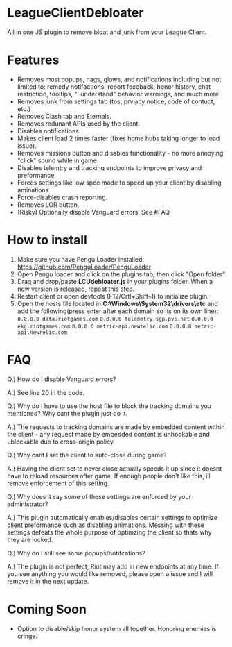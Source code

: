 # LeagueClientDebloater
All in one JS plugin to remove bloat and junk from your League Client.

# Features
* Removes most popups, nags, glows, and notifications including but not limited to: remedy notifactions, report feedback, honor history, chat restriction, tooltips, "I understand" behavior warnings, and much more.
* Removes junk from settings tab (tos, prviacy notice, code of contuct, etc.)
* Removes Clash tab and Eternals.
* Removes redunant APIs used by the client.
* Disables notifications.
* Makes client load 2 times faster (fixes home hubs taking longer to load issue).
* Removes missions button and disables functionality - no more annoying "click" sound while in game.
* Disables telemtry and tracking endpoints to improve privacy and preformance.
* Forces settings like low spec mode to speed up your client by disabling aminations.
* Force-disables crash reporting.
* Removes LOR button.
* (Risky) Optionally disable Vanguard errors. See #FAQ
  
# How to install
1) Make sure you have Pengu Loader installed: https://github.com/PenguLoader/PenguLoader
2) Open Pengu loader and click on the plugins tab, then click "Open folder"
3) Drag and drop/paste **LCUdebloater.js** in your plugins folder. When a new version is released, repeat this step.
4) Restart client or open devtools (F12/Crtl+Shift+I) to initialize plugin.
5) Open the hosts file located in **C:\Windows\System32\drivers\etc** and add the following(press enter after each domain so its on its own line): `0.0.0.0 data.riotgames.com` `0.0.0.0 telemetry.sgp.pvp.net` `0.0.0.0 ekg.riotgames.com` `0.0.0.0 metric-api.newrelic.com` `0.0.0.0 metric-api.newrelic.com`

# FAQ
Q.) How do I disable Vanguard errors?

A.) See line 20 in the code.

Q.) Why do I have to use the host file to block the tracking domains you mentioned? Why cant the plugin just do it.

A.) The requests to tracking domains are made by embedded content within the client - any request made by embedded content is unhookable and ublockable due to cross-origin policy.

Q.) Why cant I set the client to auto-close during game?

A.) Having the client set to never close actually speeds it up since it doesnt have to reload resources after game. If enough people don't like this, ill remove enforcement of this setting.

Q.) Why does it say some of these settings are enforced by your administrator?

A.) This plugin automatically enables/disables certain settings to optimize client preformance such as disabling animations. Messing with these settings defeats the whole purpose of optimzing the client so thats why they are locked.

Q.) Why do I still see some popups/notifcations?

A.) The plugin is not perfect, Riot may add in new endpoints at any time. If you see anything you would like removed, please open a issue and I will remove it in the next update.

# Coming Soon
* Option to disable/skip honor system all together. Honoring enemies is cringe.
